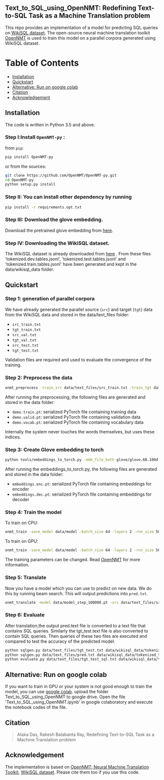 ## Text_to_SQL_using_OpenNMT: Redefining Text-to-SQL Task as a Machine Translation problem
This repo provides an implementation of a model for predicting SQL queries on [WikiSQL dataset](https://github.com/salesforce/WikiSQL). 
The open-source neural machine translation toolkit [OpenNMT](http://opennmt.net/) is used to train this model on a parallel corpora generated using WikiSQL dataset.

Table of Contents
=================
  * [Installation](#Installation)
  * [Quickstart](#quickstart)
  * [Alternative: Run on google colab](#run-on-google-colab)
  * [Citation](#citation)
  * [Acknowledgement](#Acknowledgement)


## Installation
The code is written in Python 3.5 and above.

### Step I:Install `OpenNMT-py` :

from `pip`:
```bash
pip install OpenNMT-py
```

or from the sources:
```bash
git clone https://github.com/OpenNMT/OpenNMT-py.git
cd OpenNMT-py
python setup.py install
```
### Step II: You can install other dependency by running 
```bash
pip install -r requirements.opt.txt

```

### Step III: Download the glove embedding.
Download the pretrained glove embedding from [here](https://github.com/stanfordnlp/GloVe).

### Step IV: Downloading the WikiSQL dataset.
The WikiSQL dataset is already downloaded from [here](https://github.com/salesforce/WikiSQL) .
From these files 'tokenized.dev.tables.jsonl', 'tokenized.test.tables.jsonl' and 'tokenized.train.tables.jsonl' have been generated and kept in the data/wikisql_data folder.

## Quickstart

### Step 1: generation of parallel corpora

We have already generated the parallel source (`src`) and target (`tgt`) data from the WikiSQL data and stored in the data/text_files folder:
* `src_train.txt`
* `tgt_train.txt`
* `src_val.txt`
* `tgt_val.txt`
* `src_test.txt`
* `tgt_test.txt`

Validation files are required and used to evaluate the convergence of the training. 


### Step 2: Preprocess the data

```bash
onmt_preprocess -train_src data/text_files/src_train.txt -train_tgt data/text_files/tgt_train.txt -valid_src data/text_files/src_dev.txt -valid_tgt data/text_files/tgt_dev.txt -save_data data/demo
```

After running the preprocessing, the following files are generated and stored in the data folder:

* `demo.train.pt`: serialized PyTorch file containing training data
* `demo.valid.pt`: serialized PyTorch file containing validation data
* `demo.vocab.pt`: serialized PyTorch file containing vocabulary data

Internally the system never touches the words themselves, but uses these indices.

### Step 3: Create Glove embedding to torch 

```bash 
python tools/embeddings_to_torch.py -emb_file_both glove/glove.6B.100d.txt -dict_file venv/demo.vocab.pt -output_file data/embeddings
```

After running the embeddings_to_torch.py, the following files are generated and stored in the data folder:

* `embeddings.enc.pt`: serialized PyTorch file containing embeddings for encoder
* `embeddings.dec.pt`: serialized PyTorch file containing embeddings for decoder
### Step 4: Train the model

To train on CPU:

```bash
onmt_train -save_model data/model -batch_size 64 -layers 2 -rnn_size 500 -word_vec_size 500 -pre_word_vecs_enc data/embeddings.enc.pt -pre_word_vecs_dec data/embeddings.dec.pt -data data -world_size 1 -save_checkpoint_steps 10000 -report_every 5000   
```

To train on GPU:

```bash
onmt_train -save_model data/model -batch_size 64 -layers 2 -rnn_size 500 -word_vec_size 500 -pre_word_vecs_enc data/embeddings.enc.pt -pre_word_vecs_dec data/embeddings.dec.pt -data data -world_size 1 -gpu_ranks 0 -save_checkpoint_steps 10000 -report_every 5000 
```
The training parameters can be changed. Read [OpenNMT](http://opennmt.net/) for more information.

### Step 5: Translate
Now you have a model which you can use to predict on new data. We do this by running beam search. This will output predictions into `pred.txt`.

```bash
onmt_translate -model data/model_step_100000.pt -src data/text_files/src_test.txt -tgt data/text_files/tgt_test.txt -output data/text_files/pred.txt
```

### Step 6: Evaluate
After translation,the output pred.text file is converted to a text file that contains SQL queries. Similarly the tgt_test.text file is also converted to contain SQL queries.
Then queries of these two files are executed and compared to test the accuracy of the predicted model.

```bash
python sqlgen.py data/text_files/tgt_test.txt data/wikisql_data/tokenized_test.tables.jsonl data/text_files/tgt_test_sql.txt
python sqlgen.py data/text_files/pred.txt data/wikisql_data/tokenized_test.tables.jsonl data/text_files/pred_sql.txt
python evaluate.py data/text_files/tgt_test_sql.txt data/wikisql_data/test.db data/text_files/pred_sql.txt
```

## Alternative: Run on google colab
If you want to train in GPU or your system is not good enough to train the model, you can use [google colab](https://colab.research.google.com/notebooks/intro.ipynb).
upload the folder Text_to_SQL_using_OpenNMT to google drive. Open the file 'Text_to_SQL_using_OpenNMT.ipynb' in google colaboratory and execute the notebook codes of the file.

## Citation

> Alaka Das, Rakesh Balabanta Ray, Redefining Text-to-SQL Task as a Machine Translation problem

## Acknowledgement

The implementation is based on 
[OpenNMT: Neural Machine Translation Toolkit](https://arxiv.org/pdf/1805.11462), 
[WikiSQL dataset](https://github.com/salesforce/WikiSQL). 
Please cite them too if you use this code.

